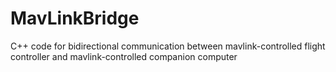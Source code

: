 # MavLinkBridge
C++ code for bidirectional communication between mavlink-controlled flight controller and mavlink-controlled companion computer
